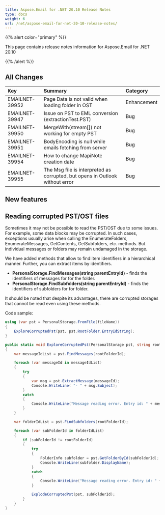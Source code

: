 ```yaml
---
title: Aspose.Email for .NET 20.10 Release Notes
type: docs
weight: 6
url: /net/aspose-email-for-net-20-10-release-notes/
---
```


{{% alert color="primary" %}}

This page contains release notes information for Aspose.Email for .NET 20.10

{{% /alert %}}
## **All Changes**

|**Key**|**Summary**|**Category**|
| :- | :- | :- |
|EMAILNET-39952|Page Data is not valid when loading folder in OST|Enhancement|
|EMAILNET-39947|Issue on PST to EML conversion (extractionTest.PST)|Bug|
|EMAILNET-39950|MergeWith(stream[]) not working for empty PST|Bug|
|EMAILNET-39951|BodyEncoding is null while emails fetching from server|Bug|
|EMAILNET-39954|How to change MapiNote creation date|Bug|
|EMAILNET-39955|The Msg file is interpreted as corrupted, but opens in Outlook without error|Bug|



## **New features**
## Reading corrupted PST/OST files
Sometimes it may not be possible to read the PST/OST due to some issues. For example, some data blocks may be corrupted. In such cases, exceptions usually arise when calling the EnumerateFolders, EnumerateMessages, GetContents, GetSubfolders, etc. methods. But individual messages or folders may remain undamaged in the storage.

We have added methods that allow to find item identifiers in a hierarchical manner. Further, you can extract items by identifiers.

- **PersonalStorage.FindMessages(string parentEntryId)** -  finds the identifiers of messages for for the folder.
- **PersonalStorage.FindSubfolders(string parentEntryId)** - finds the identifiers of subfolders for for folder.

It should be noted that despite its advantages, there are corrupted storages that cannot be read even using these methods.

Code sample:
```csharp
using (var pst = PersonalStorage.FromFile(fileName))
{
    ExploreCorruptedPst(pst, pst.RootFolder.EntryIdString);
}

public static void ExploreCorruptedPst(PersonalStorage pst, string rootFolderId)
{
    var messageIdList = pst.FindMessages(rootFolderId);

    foreach (var messageId in messageIdList)
    {
        try
        {
            var msg = pst.ExtractMessage(messageId);
            Console.WriteLine( "- " + msg.Subject);
        }
        catch
        {
            Console.WriteLine("Message reading error. Entry id: " + messageId);
        }
    }

    var folderIdList = pst.FindSubfolders(rootFolderId);

    foreach (var subFolderId in folderIdList)
    {
        if (subFolderId != rootFolderId)
        {
            try
            {
                FolderInfo subfolder = pst.GetFolderById(subFolderId);
                Console.WriteLine(subfolder.DisplayName);
            }
            catch
            {
                Console.WriteLine("Message reading error. Entry id: " + subFolderId);
            }

            ExplodeCorruptedPst(pst, subFolderId);
        }
    }
}
```
